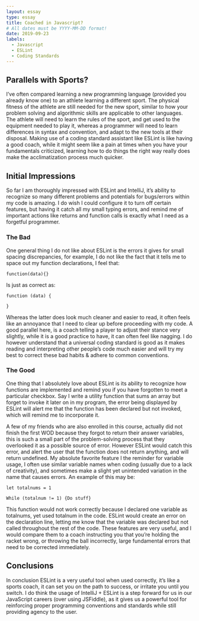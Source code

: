 ```yaml
---
layout: essay
type: essay
title: Coached in Javascript?
# All dates must be YYYY-MM-DD format!
date: 2019-09-23
labels:
  - Javascript
  - ESLint
  - Coding Standards
---
```


## Parallels with Sports?
I’ve often compared learning a new programming language (provided you already know one) to an athlete learning a different sport. The physical fitness of the athlete are still needed for the new sport, similar to how your problem solving and algorithmic skills are applicable to other languages. The athlete will need to learn the rules of the sport, and get used to the equipment needed to play it, whereas a programmer will need to learn differences in syntax and convention, and adapt to the new tools at their disposal. Making use of a coding standard assistant like ESLint is like having a good coach, while it might seem like a pain at times when you have your fundamentals criticized, learning how to do things the right way really does make the acclimatization process much quicker.

## Initial Impressions
So far I am thoroughly impressed with ESLint and IntelliJ, it’s ability to recognize so many different problems and potentials for bugs/errors within my code is amazing. I do wish I could configure it to turn off certain features, but having it catch all my small typing errors, and remind me of important actions like returns and function calls is exactly what I need as a forgetful programmer.

### The Bad
 One general thing I do not like about ESLint is the errors it gives for small spacing discrepancies, for example, I do not like the fact that it tells me to space out my function declarations, I feel that:

``` function(data){} ``` 

Is just as correct as:

``` function (data) { ```

```} ```

Whereas the latter does look much cleaner and easier to read, it often feels like an annoyance that I need to clear up before proceeding with my code. A good parallel here, is a coach telling a player to adjust their stance very slightly, while it is a good practice to have, it can often feel like nagging. I do however understand that a universal coding standard is good as it makes reading and interpreting other people’s code much easier and will try my best to correct these bad habits & adhere to common conventions.

### The Good
One thing that I absolutely love about ESLint is its ability to recognize how functions are implemented and remind you if you have forgotten to meet a particular checkbox. Say I write a utility function that sums an array but forget to invoke it later on in my program, the error being displayed by ESLint will alert me that the function has been declared but not invoked, which will remind me to incorporate it.

A few of my friends who are also enrolled in this course, actually did not finish the first WOD because they forgot to return their answer variables, this is such a small part of the problem-solving process that they overlooked it as a possible source of error. However ESLint would catch this error, and alert the user that the function does not return anything, and will return undefined.
My absolute favorite feature I the reminder for variable usage, I often use similar variable names when coding (usually due to a lack of creativity), and sometimes make a slight yet unintended variation in the name that causes errors. An example of this may be:

``` let totalnums = 1 ```

```While (totalnum != 1) {Do stuff} ```

This function would not work correctly because I declared one variable as totalnums, yet used totalnum in the code. ESLint would create an error on the declaration line, letting me know that the variable was declared but not called throughout the rest of the code. 
These features are very useful, and I would compare them to a coach instructing you that you’re holding the racket wrong, or throwing the ball incorrectly, large fundamental errors that need to be corrected immediately. 

## Conclusions
In conclusion ESLint is a very useful tool when used correctly, it’s like a sports coach, it can set you on the path to success, or irritate you until you switch. I do think the usage of IntelliJ + ESLint is a step forward for us in our JavaScript careers (over using JSFiddle), as it gives us a powerful tool for reinforcing proper programming conventions and standards while still providing agency to the user. 


